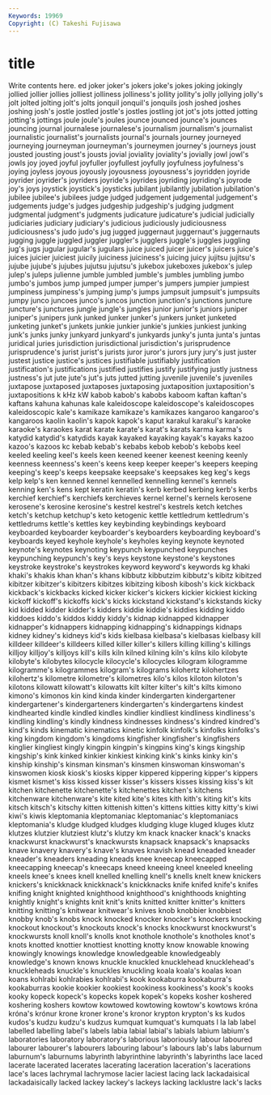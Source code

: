 ```yaml
---
Keywords: 19969 
Copyright: (C) Takeshi Fujisawa
---
```


# title

Write contents here.
ed joker joker's jokers joke's
jokes joking jokingly jollied jollier jollies jolliest jolliness jolliness's jollity
jollity's jolly jollying jolly's jolt jolted jolting jolt's jolts jonquil
jonquil's jonquils josh joshed joshes joshing josh's jostle jostled jostle's
jostles jostling jot jot's jots jotted jotting jotting's jottings joule
joule's joules jounce jounced jounce's jounces jouncing journal journalese journalese's
journalism journalism's journalist journalistic journalist's journalists journal's journals journey journeyed
journeying journeyman journeyman's journeymen journey's journeys joust jousted jousting joust's
jousts jovial joviality joviality's jovially jowl jowl's jowls joy joyed
joyful joyfuller joyfullest joyfully joyfulness joyfulness's joying joyless joyous joyously
joyousness joyousness's joyridden joyride joyrider joyrider's joyriders joyride's joyrides joyriding
joyriding's joyrode joy's joys joystick joystick's joysticks jubilant jubilantly jubilation
jubilation's jubilee jubilee's jubilees judge judged judgement judgemental judgement's judgements
judge's judges judgeship judgeship's judging judgment judgmental judgment's judgments judicature
judicature's judicial judicially judiciaries judiciary judiciary's judicious judiciously judiciousness judiciousness's
judo judo's jug jugged juggernaut juggernaut's juggernauts jugging juggle juggled
juggler juggler's jugglers juggle's juggles juggling jug's jugs jugular jugular's
jugulars juice juiced juicer juicer's juicers juice's juices juicier juiciest
juicily juiciness juiciness's juicing juicy jujitsu jujitsu's jujube jujube's jujubes
jujutsu jujutsu's jukebox jukeboxes jukebox's julep julep's juleps julienne jumble
jumbled jumble's jumbles jumbling jumbo jumbo's jumbos jump jumped jumper
jumper's jumpers jumpier jumpiest jumpiness jumpiness's jumping jump's jumps jumpsuit
jumpsuit's jumpsuits jumpy junco juncoes junco's juncos junction junction's junctions
juncture juncture's junctures jungle jungle's jungles junior junior's juniors juniper
juniper's junipers junk junked junker junker's junkers junket junketed junketing
junket's junkets junkie junkier junkie's junkies junkiest junking junk's junks
junky junkyard junkyard's junkyards junky's junta junta's juntas juridical juries
jurisdiction jurisdictional jurisdiction's jurisprudence jurisprudence's jurist jurist's jurists juror juror's
jurors jury jury's just juster justest justice justice's justices justifiable
justifiably justification justification's justifications justified justifies justify justifying justly justness
justness's jut jute jute's jut's juts jutted jutting juvenile juvenile's
juveniles juxtapose juxtaposed juxtaposes juxtaposing juxtaposition juxtaposition's juxtapositions k kHz
kW kabob kabob's kabobs kaboom kaftan kaftan's kaftans kahuna kahunas
kale kaleidoscope kaleidoscope's kaleidoscopes kaleidoscopic kale's kamikaze kamikaze's kamikazes kangaroo
kangaroo's kangaroos kaolin kaolin's kapok kapok's kaput karakul karakul's karaoke
karaoke's karaokes karat karate karate's karat's karats karma karma's katydid
katydid's katydids kayak kayaked kayaking kayak's kayaks kazoo kazoo's kazoos
kc kebab kebab's kebabs kebob kebob's kebobs keel keeled keeling
keel's keels keen keened keener keenest keening keenly keenness keenness's
keen's keens keep keeper keeper's keepers keeping keeping's keep's keeps
keepsake keepsake's keepsakes keg keg's kegs kelp kelp's ken kenned
kennel kennelled kennelling kennel's kennels kenning ken's kens kept keratin
keratin's kerb kerbed kerbing kerb's kerbs kerchief kerchief's kerchiefs kerchieves
kernel kernel's kernels kerosene kerosene's kerosine kerosine's kestrel kestrel's kestrels
ketch ketches ketch's ketchup ketchup's keto ketogenic kettle kettledrum kettledrum's
kettledrums kettle's kettles key keybinding keybindings keyboard keyboarded keyboarder keyboarder's
keyboarders keyboarding keyboard's keyboards keyed keyhole keyhole's keyholes keying keynote
keynoted keynote's keynotes keynoting keypunch keypunched keypunches keypunching keypunch's key's
keys keystone keystone's keystones keystroke keystroke's keystrokes keyword keyword's keywords
kg khaki khaki's khakis khan khan's khans kibbutz kibbutzim kibbutz's
kibitz kibitzed kibitzer kibitzer's kibitzers kibitzes kibitzing kibosh kibosh's kick
kickback kickback's kickbacks kicked kicker kicker's kickers kickier kickiest kicking
kickoff kickoff's kickoffs kick's kicks kickstand kickstand's kickstands kicky kid
kidded kidder kidder's kidders kiddie kiddie's kiddies kidding kiddo kiddoes
kiddo's kiddos kiddy kiddy's kidnap kidnapped kidnapper kidnapper's kidnappers kidnapping
kidnapping's kidnappings kidnaps kidney kidney's kidneys kid's kids kielbasa kielbasa's
kielbasas kielbasy kill killdeer killdeer's killdeers killed killer killer's killers
killing killing's killings killjoy killjoy's killjoys kill's kills kiln kilned
kilning kiln's kilns kilo kilobyte kilobyte's kilobytes kilocycle kilocycle's kilocycles
kilogram kilogramme kilogramme's kilogrammes kilogram's kilograms kilohertz kilohertzes kilohertz's kilometre
kilometre's kilometres kilo's kilos kiloton kiloton's kilotons kilowatt kilowatt's kilowatts
kilt kilter kilter's kilt's kilts kimono kimono's kimonos kin kind
kinda kinder kindergarten kindergartener kindergartener's kindergarteners kindergarten's kindergartens kindest kindhearted
kindle kindled kindles kindlier kindliest kindliness kindliness's kindling kindling's kindly
kindness kindnesses kindness's kindred kindred's kind's kinds kinematic kinematics kinetic
kinfolk kinfolk's kinfolks kinfolks's king kingdom kingdom's kingdoms kingfisher kingfisher's
kingfishers kinglier kingliest kingly kingpin kingpin's kingpins king's kings kingship
kingship's kink kinked kinkier kinkiest kinking kink's kinks kinky kin's
kinship kinship's kinsman kinsman's kinsmen kinswoman kinswoman's kinswomen kiosk kiosk's
kiosks kipper kippered kippering kipper's kippers kismet kismet's kiss kissed
kisser kisser's kissers kisses kissing kiss's kit kitchen kitchenette kitchenette's
kitchenettes kitchen's kitchens kitchenware kitchenware's kite kited kite's kites kith
kith's kiting kit's kits kitsch kitsch's kitschy kitten kittenish kitten's
kittens kitties kitty kitty's kiwi kiwi's kiwis kleptomania kleptomaniac kleptomaniac's
kleptomaniacs kleptomania's kludge kludged kludges kludging kluge kluged kluges klutz
klutzes klutzier klutziest klutz's klutzy km knack knacker knack's knacks
knackwurst knackwurst's knackwursts knapsack knapsack's knapsacks knave knavery knavery's knave's
knaves knavish knead kneaded kneader kneader's kneaders kneading kneads knee
kneecap kneecapped kneecapping kneecap's kneecaps kneed kneeing kneel kneeled kneeling
kneels knee's knees knell knelled knelling knell's knells knelt knew
knickers knickers's knickknack knickknack's knickknacks knife knifed knife's knifes knifing
knight knighted knighthood knighthood's knighthoods knighting knightly knight's knights knit
knit's knits knitted knitter knitter's knitters knitting knitting's knitwear knitwear's
knives knob knobbier knobbiest knobby knob's knobs knock knocked knocker
knocker's knockers knocking knockout knockout's knockouts knock's knocks knockwurst knockwurst's
knockwursts knoll knoll's knolls knot knothole knothole's knotholes knot's knots
knotted knottier knottiest knotting knotty know knowable knowing knowingly knowings
knowledge knowledgeable knowledgeably knowledge's known knows knuckle knuckled knucklehead knucklehead's
knuckleheads knuckle's knuckles knuckling koala koala's koalas koan koans kohlrabi
kohlrabies kohlrabi's kook kookaburra kookaburra's kookaburras kookie kookier kookiest kookiness
kookiness's kook's kooks kooky kopeck kopeck's kopecks kopek kopek's kopeks
kosher koshered koshering koshers kowtow kowtowed kowtowing kowtow's kowtows króna
króna's krónur krone kroner krone's kronor krypton krypton's ks kudos
kudos's kudzu kudzu's kudzus kumquat kumquat's kumquats l la lab
label labelled labelling label's labels labia labial labial's labials labium
labium's laboratories laboratory laboratory's laborious laboriously labour laboured labourer labourer's
labourers labouring labour's labours lab's labs laburnum laburnum's laburnums labyrinth
labyrinthine labyrinth's labyrinths lace laced lacerate lacerated lacerates lacerating laceration
laceration's lacerations lace's laces lachrymal lachrymose lacier laciest lacing lack
lackadaisical lackadaisically lacked lackey lackey's lackeys lacking lacklustre lack's lacks
